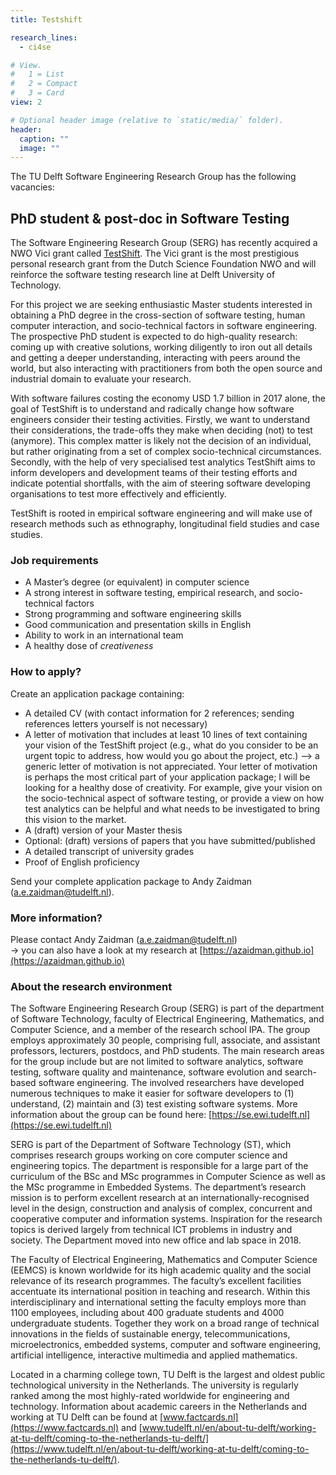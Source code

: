 ```yaml
---
title: Testshift

research_lines:
  - ci4se

# View.
#   1 = List
#   2 = Compact
#   3 = Card
view: 2

# Optional header image (relative to `static/media/` folder).
header:
  caption: ""
  image: ""
---
```



The TU Delft Software Engineering Research Group has the following vacancies:

PhD student & post-doc in Software Testing
------------------------------------------

The Software Engineering Research Group (SERG) has recently acquired a NWO Vici grant called [TestShift](https://testshiftproject.github.io/). The Vici grant is the most prestigious personal research grant from the Dutch Science Foundation NWO and will reinforce the software testing research line at Delft University of Technology.

For this project we are seeking enthusiastic Master students interested in obtaining a PhD degree in the cross-section of software testing, human computer interaction, and socio-technical factors in software engineering. The prospective PhD student is expected to do high-quality research: coming up with creative solutions, working diligently to iron out all details and getting a deeper understanding, interacting with peers around the world, but also interacting with practitioners from both the open source and industrial domain to evaluate your research.

With software failures costing the economy USD 1.7 billion in 2017 alone, the goal of TestShift is to understand and radically change how software engineers consider their testing activities. Firstly, we want to understand their considerations, the trade-offs they make when deciding (not) to test (anymore). This complex matter is likely not the decision of an individual, but rather originating from a set of complex socio-technical circumstances. Secondly, with the help of very specialised test analytics TestShift aims to inform developers and development teams of their testing efforts and indicate potential shortfalls, with the aim of steering software developing organisations to test more effectively and efficiently.

TestShift is rooted in empirical software engineering and will make use of research methods such as ethnography, longitudinal field studies and case studies.

### Job requirements

* A Master’s degree (or equivalent) in computer science
* A strong interest in software testing, empirical research, and socio-technical factors
* Strong programming and software engineering skills
* Good communication and presentation skills in English
* Ability to work in an international team
* A healthy dose of _creativeness_

### How to apply?

Create an application package containing:

* A detailed CV (with contact information for 2 references; sending references letters yourself is not necessary)
* A letter of motivation that includes at least 10 lines of text containing your vision of the TestShift project (e.g., what do you consider to be an urgent topic to address, how would you go about the project, etc.) –> a generic letter of motivation is not appreciated. Your letter of motivation is perhaps the most critical part of your application package; I will be looking for a healthy dose of creativity. For example, give your vision on the socio-technical aspect of software testing, or provide a view on how test analytics can be helpful and what needs to be investigated to bring this vision to the market.
* A (draft) version of your Master thesis
* Optional: (draft) versions of papers that you have submitted/published
* A detailed transcript of university grades
* Proof of English proficiency

Send your complete application package to Andy Zaidman (a.e.zaidman@tudelft.nl).

### More information?

Please contact Andy Zaidman (a.e.zaidman@tudelft.nl)  
→ you can also have a look at my research at [https://azaidman.github.io](https://azaidman.github.io)

### About the research environment

The Software Engineering Research Group (SERG) is part of the department of Software Technology, faculty of Electrical Engineering, Mathematics, and Computer Science, and a member of the research school IPA. The group employs approximately 30 people, comprising full, associate, and assistant professors, lecturers, postdocs, and PhD students. The main research areas for the group include but are not limited to software analytics, software testing, software quality and maintenance, software evolution and search-based software engineering. The involved researchers have developed numerous techniques to make it easier for software developers to (1) understand, (2) maintain and (3) test existing software systems. More information about the group can be found here: [https://se.ewi.tudelft.nl](https://se.ewi.tudelft.nl)

SERG is part of the Department of Software Technology (ST), which comprises research groups working on core computer science and engineering topics. The department is responsible for a large part of the curriculum of the BSc and MSc programmes in Computer Science as well as the MSc programme in Embedded Systems. The department’s research mission is to perform excellent research at an internationally-recognised level in the design, construction and analysis of complex, concurrent and cooperative computer and information systems. Inspiration for the research topics is derived largely from technical ICT problems in industry and society. The Department moved into new office and lab space in 2018.

The Faculty of Electrical Engineering, Mathematics and Computer Science (EEMCS) is known worldwide for its high academic quality and the social relevance of its research programmes. The faculty’s excellent facilities accentuate its international position in teaching and research. Within this interdisciplinary and international setting the faculty employs more than 1100 employees, including about 400 graduate students and 4000 undergraduate students. Together they work on a broad range of technical innovations in the fields of sustainable energy, telecommunications, microelectronics, embedded systems, computer and software engineering, artificial intelligence, interactive multimedia and applied mathematics.

Located in a charming college town, TU Delft is the largest and oldest public technological university in the Netherlands. The university is regularly ranked among the most highly-rated worldwide for engineering and technology. Information about academic careers in the Netherlands and working at TU Delft can be found at [www.factcards.nl](https://www.factcards.nl) and [www.tudelft.nl/en/about-tu-delft/working-at-tu-delft/coming-to-the-netherlands-tu-delft/](https://www.tudelft.nl/en/about-tu-delft/working-at-tu-delft/coming-to-the-netherlands-tu-delft/).
